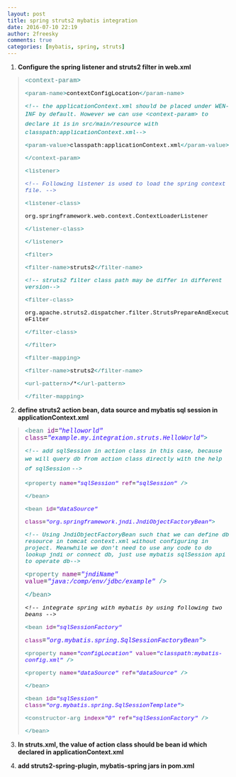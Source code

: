 ```yaml
---
layout: post
title: spring struts2 mybatis integration
date: 2016-07-10 22:19
author: 2freesky
comments: true
categories: [mybatis, spring, struts]
---
```

<ol>
	<li>
<p class="western"><strong>Configure the spring listener and struts2 filter in web.xml</strong></p>
</li>
</ol>
<blockquote>
<p class="western"><span style="color:#008080;"> <span style="font-family:'Courier New', monospace;"><span style="font-size:small;">&lt;</span><span style="color:#3f7f7f;">context-param</span><span style="color:#008080;">&gt;</span></span></span></p>
<p class="western" align="LEFT"><span style="font-family:'Courier New', monospace;"><span style="font-size:small;"> <span style="color:#008080;">&lt;</span><span style="color:#3f7f7f;">param-name</span><span style="color:#008080;">&gt;</span><span style="color:#000000;">contextConfigLocation</span><span style="color:#008080;">&lt;/</span><span style="color:#3f7f7f;">param-name</span><span style="color:#008080;">&gt;</span></span></span></p>
<p class="western" align="LEFT"><em><span style="font-family:'Courier New', monospace;"><span style="font-size:small;"><span style="color:#008080;">&lt;!-- the applicationContext.xml should be placed under WEN-INF by </span></span></span><span style="font-size:small;font-family:'Courier New', monospace;color:#008080;line-height:1.7;">default. However we can use &lt;context-param&gt; to declare it is</span><span style="color:#008080;"> <span style="font-family:'Courier New', monospace;"><span style="font-size:small;">in src/main/resource with classpath:applicationContext.xml--&gt;</span></span></span></em></p>
<p class="western" align="LEFT"><span style="font-family:'Courier New', monospace;"><span style="font-size:small;"> <span style="color:#008080;">&lt;</span><span style="color:#3f7f7f;">param-value</span><span style="color:#008080;">&gt;</span><span style="color:#000000;">classpath:applicationContext.xml</span><span style="color:#008080;">&lt;/</span><span style="color:#3f7f7f;">param-value</span><span style="color:#008080;">&gt;</span></span></span></p>
<p class="western" align="LEFT"><span style="font-family:'Courier New', monospace;"><span style="font-size:small;"> <span style="color:#008080;">&lt;/</span><span style="color:#3f7f7f;">context-param</span><span style="color:#008080;">&gt;</span></span></span></p>
<p class="western" align="LEFT"><span style="font-family:'Courier New', monospace;"><span style="font-size:small;"> <span style="color:#008080;">&lt;</span><span style="color:#3f7f7f;">listener</span><span style="color:#008080;">&gt;</span></span></span></p>
<p class="western" align="LEFT"><em><span style="font-family:'Courier New', monospace;"><span style="font-size:small;"> <span style="color:#3f5fbf;">&lt;!-- Following listener is used to load the spring context file. --&gt;</span></span></span></em></p>
<p class="western" align="LEFT"><span style="font-family:'Courier New', monospace;"><span style="font-size:small;"> <span style="color:#008080;">&lt;</span><span style="color:#3f7f7f;">listener-class</span><span style="color:#008080;">&gt;</span></span></span></p>
<p class="western" align="LEFT"><span style="font-family:'Courier New', monospace;"><span style="font-size:small;"><span style="color:#000000;">org.springframework.web.context.ContextLoaderListener</span></span></span></p>
<p class="western" align="LEFT"><span style="font-family:'Courier New', monospace;"><span style="font-size:small;"><span style="color:#008080;">&lt;/</span><span style="color:#3f7f7f;">listener-class</span><span style="color:#008080;">&gt;</span></span></span></p>
<p class="western" align="LEFT"><span style="font-family:'Courier New', monospace;"><span style="font-size:small;"> <span style="color:#008080;">&lt;/</span><span style="color:#3f7f7f;">listener</span><span style="color:#008080;">&gt;</span></span></span></p>
<p class="western" align="LEFT"><span style="font-family:'Courier New', monospace;"><span style="font-size:small;"> <span style="color:#008080;">&lt;</span><span style="color:#3f7f7f;">filter</span><span style="color:#008080;">&gt;</span></span></span></p>
<p class="western" align="LEFT"><span style="font-family:'Courier New', monospace;"><span style="font-size:small;"> <span style="color:#008080;">&lt;</span><span style="color:#3f7f7f;">filter-name</span><span style="color:#008080;">&gt;</span><span style="color:#000000;">struts2</span><span style="color:#008080;">&lt;/</span><span style="color:#3f7f7f;">filter-name</span><span style="color:#008080;">&gt;</span></span></span></p>
<p class="western" align="LEFT"><em><span style="font-family:'Courier New', monospace;"><span style="font-size:small;"> <span style="color:#008080;">&lt;!-- struts2 filter class path may be differ in different version--&gt;</span></span></span></em></p>
<p class="western" align="LEFT"><span style="font-family:'Courier New', monospace;"><span style="font-size:small;"> <span style="color:#008080;">&lt;</span><span style="color:#3f7f7f;">filter-class</span><span style="color:#008080;">&gt;</span></span></span></p>
<p class="western" align="LEFT"><span style="font-family:'Courier New', monospace;"><span style="font-size:small;"><span style="color:#000000;">org.apache.struts2.dispatcher.filter.StrutsPrepareAndExecuteFilter</span></span></span></p>
<p class="western" align="LEFT"><span style="font-family:'Courier New', monospace;"><span style="font-size:small;"><span style="color:#008080;">&lt;/</span><span style="color:#3f7f7f;">filter-class</span><span style="color:#008080;">&gt;</span></span></span></p>
<p class="western" align="LEFT"><span style="font-family:'Courier New', monospace;"><span style="font-size:small;"> <span style="color:#008080;">&lt;/</span><span style="color:#3f7f7f;">filter</span><span style="color:#008080;">&gt;</span></span></span></p>
<p class="western" align="LEFT"><span style="font-family:'Courier New', monospace;"><span style="font-size:small;"> <span style="color:#008080;">&lt;</span><span style="color:#3f7f7f;">filter-mapping</span><span style="color:#008080;">&gt;</span></span></span></p>
<p class="western" align="LEFT"><span style="font-family:'Courier New', monospace;"><span style="font-size:small;"> <span style="color:#008080;">&lt;</span><span style="color:#3f7f7f;">filter-name</span><span style="color:#008080;">&gt;</span><span style="color:#000000;">struts2</span><span style="color:#008080;">&lt;/</span><span style="color:#3f7f7f;">filter-name</span><span style="color:#008080;">&gt;</span></span></span></p>
<p class="western" align="LEFT"><span style="font-family:'Courier New', monospace;"><span style="font-size:small;"> <span style="color:#008080;">&lt;</span><span style="color:#3f7f7f;">url-pattern</span><span style="color:#008080;">&gt;</span><span style="color:#000000;">/*</span><span style="color:#008080;">&lt;/</span><span style="color:#3f7f7f;">url-pattern</span><span style="color:#008080;">&gt;</span></span></span></p>
<p class="western" align="LEFT"><span style="color:#008080;"><span style="font-family:'Courier New', monospace;"><span style="font-size:small;">&lt;/</span></span></span><span style="color:#3f7f7f;"><span style="font-family:'Courier New', monospace;"><span style="font-size:small;">filter-mapping</span></span></span><span style="color:#008080;"><span style="font-family:'Courier New', monospace;"><span style="font-size:small;">&gt;</span></span></span></p>
</blockquote>
<ol start="2">
	<li>
<p class="western"><strong>define struts2 action bean, data source and mybatis sql session in applicationContext.xml</strong></p>
</li>
</ol>
<blockquote>
<p class="western"><span style="color:#008080;"> <span style="font-family:'Courier New', monospace;"><span style="font-size:small;">&lt;</span><span style="color:#3f7f7f;">bean</span> <span style="color:#7f007f;">id</span><span style="color:#000000;">=</span><span style="color:#2a00ff;"><i>"helloworld"</i></span> <span style="color:#7f007f;">class</span><span style="color:#000000;">=</span><span style="color:#2a00ff;"><i>"example.my.integration.struts.HelloWorld"</i></span><span style="color:#008080;">&gt;</span> </span></span></p>
<p class="western" align="LEFT"><em><span style="font-family:'Courier New', monospace;"><span style="font-size:small;"><span style="color:#008080;">&lt;!-- add sqlSession in action class in this case, because we will q</span></span></span><span style="font-size:small;font-family:'Courier New', monospace;color:#008080;line-height:1.7;">uery db from action class directly with the help of sqlSession</span><span style="color:#008080;"> <span style="font-family:'Courier New', monospace;"><span style="font-size:small;">--&gt;</span></span></span></em></p>
<p class="western" align="LEFT"><span style="font-family:'Courier New', monospace;"><span style="font-size:small;"> <span style="color:#008080;">&lt;</span><span style="color:#3f7f7f;">property</span> <span style="color:#7f007f;">name</span><span style="color:#000000;">=</span><span style="color:#2a00ff;"><i>"sqlSession"</i></span> <span style="color:#7f007f;">ref</span><span style="color:#000000;">=</span><span style="color:#2a00ff;"><i>"sqlSession"</i></span> <span style="color:#008080;">/&gt;</span></span></span></p>
<p class="western" align="LEFT"><span style="font-family:'Courier New', monospace;"><span style="font-size:small;"> <span style="color:#008080;">&lt;/</span><span style="color:#3f7f7f;">bean</span><span style="color:#008080;">&gt;</span></span></span></p>
<p class="western" align="LEFT"><span style="font-family:'Courier New', monospace;"><span style="font-size:small;"> <span style="color:#008080;">&lt;</span><span style="color:#3f7f7f;">bean</span> <span style="color:#7f007f;">id</span><span style="color:#000000;">=</span><span style="color:#2a00ff;"><i>"dataSource"</i></span> </span></span></p>
<p class="western" align="LEFT"><span style="font-family:'Courier New', monospace;"><span style="font-size:small;"><span style="color:#7f007f;">class</span><span style="color:#000000;">=</span><span style="color:#2a00ff;"><i>"org.springframework.jndi.JndiObjectFactoryBean"</i></span><span style="color:#008080;">&gt;</span></span></span></p>
<p class="western" align="LEFT"><em><span style="font-family:'Courier New', monospace;"><span style="font-size:small;"><span style="color:#008080;">&lt;!-- Using JndiObjectFactoryBean such that we can define db resource </span></span></span><span style="color:#008080;"><span style="font-family:'Courier New', monospace;"><span style="font-size:small;">in tomcat context.xml without configuring in project. Meanwhile </span></span></span><span style="color:#008080;"><span style="font-family:'Courier New', monospace;"><span style="font-size:small;">we don't need to use any code to do lookup jndi or connect db, </span></span></span><span style="color:#008080;"><span style="font-family:'Courier New', monospace;"><span style="font-size:small;">just use mybatis sqlSession api to operate db--&gt;</span></span></span></em></p>
<p class="western" align="LEFT"><span style="color:#000000;"> <span style="font-family:'Courier New', monospace;"> <span style="color:#008080;">&lt;</span><span style="color:#3f7f7f;">property</span> <span style="color:#7f007f;">name</span><span style="color:#000000;">=</span><span style="color:#2a00ff;"><i>"jndiName"</i></span> <span style="color:#7f007f;">value</span><span style="color:#000000;">=</span><span style="color:#2a00ff;"><i>"java:/comp/env/jdbc/example" </i></span><span style="color:#008080;">/&gt;</span></span></span></p>
<p class="western" align="LEFT"><span style="color:#000000;"> <span style="font-family:'Courier New', monospace;"> <span style="color:#008080;">&lt;/</span><span style="color:#3f7f7f;">bean</span><span style="color:#008080;">&gt;</span> </span></span></p>
<p class="western" align="LEFT"><em><span style="color:#000000;"> <span style="font-family:'Courier New', monospace;"><span style="font-size:small;">&lt;!-- integrate spring with mybatis by using following two beans --&gt;</span></span></span></em></p>
<p class="western" align="LEFT"><span style="font-family:'Courier New', monospace;"><span style="font-size:small;"><span style="color:#008080;">&lt;</span><span style="color:#3f7f7f;">bean</span> <span style="color:#7f007f;">id</span><span style="color:#000000;">=</span><span style="color:#2a00ff;"><i>"sqlSessionFactory"</i></span> </span></span></p>
<p class="western" align="LEFT"><span style="color:#7f007f;"> <span style="font-family:'Courier New', monospace;"><span style="font-size:small;">class</span><span style="color:#000000;">=</span><span style="color:#2a00ff;"><i>"org.mybatis.spring.SqlSessionFactoryBean"</i></span><span style="color:#008080;">&gt;</span></span></span></p>
<p class="western" align="LEFT"><span style="font-family:'Courier New', monospace;"><span style="font-size:small;"><span style="color:#008080;">&lt;</span><span style="color:#3f7f7f;">property</span> <span style="color:#7f007f;">name</span><span style="color:#000000;">=</span><span style="color:#2a00ff;"><i>"configLocation"</i></span> <span style="color:#7f007f;">value</span><span style="color:#000000;">=</span><span style="color:#2a00ff;"><i>"classpath:mybatis-config.xml"</i></span> <span style="color:#008080;">/&gt;</span></span></span></p>
<p class="western" align="LEFT"><span style="font-family:'Courier New', monospace;"><span style="font-size:small;"> <span style="color:#008080;">&lt;</span><span style="color:#3f7f7f;">property</span> <span style="color:#7f007f;">name</span><span style="color:#000000;">=</span><span style="color:#2a00ff;"><i>"dataSource"</i></span> <span style="color:#7f007f;">ref</span><span style="color:#000000;">=</span><span style="color:#2a00ff;"><i>"dataSource"</i></span> <span style="color:#008080;">/&gt;</span></span></span></p>
<p class="western" align="LEFT"><span style="font-family:'Courier New', monospace;"><span style="font-size:small;"><span style="color:#008080;">&lt;/</span><span style="color:#3f7f7f;">bean</span><span style="color:#008080;">&gt;</span></span></span></p>
<p class="western" align="LEFT"><span style="font-family:'Courier New', monospace;"><span style="font-size:small;"><span style="color:#008080;">&lt;</span><span style="color:#3f7f7f;">bean</span> <span style="color:#7f007f;">id</span><span style="color:#000000;">=</span><span style="color:#2a00ff;"><i>"sqlSession"</i></span> <span style="color:#7f007f;">class</span><span style="color:#000000;">=</span><span style="color:#2a00ff;"><i>"org.mybatis.spring.SqlSessionTemplate"</i></span><span style="color:#008080;">&gt;</span></span></span></p>
<p class="western" align="LEFT"><span style="font-family:'Courier New', monospace;"><span style="font-size:small;"><span style="color:#008080;">&lt;</span><span style="color:#3f7f7f;">constructor-arg</span> <span style="color:#7f007f;">index</span><span style="color:#000000;">=</span><span style="color:#2a00ff;"><i>"0"</i></span> <span style="color:#7f007f;">ref</span><span style="color:#000000;">=</span><span style="color:#2a00ff;"><i>"sqlSessionFactory"</i></span> <span style="color:#008080;">/&gt;</span></span></span></p>
<p class="western" align="LEFT"><span style="color:#008080;"><span style="font-family:'Courier New', monospace;"><span style="font-size:small;">&lt;/</span></span></span><span style="color:#3f7f7f;"><span style="font-family:'Courier New', monospace;"><span style="font-size:small;">bean</span></span></span><span style="color:#008080;"><span style="font-family:'Courier New', monospace;"><span style="font-size:small;">&gt;</span></span></span></p>
</blockquote>
<ol start="3">
	<li>
<p class="western"><strong>In struts.xml, the value of action class should be bean id which declared in applicationContext.xml</strong></p>
</li>
</ol>
<ol start="4">
	<li>
<p class="western"><strong>add struts2-spring-plugin, mybatis-spring jars in pom.xml</strong></p>
</li>
</ol>
